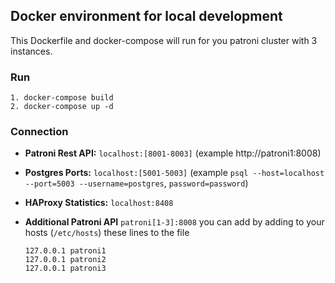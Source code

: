 ## Docker environment for local development

This Dockerfile and docker-compose will run for you patroni cluster with 3 instances.

### Run

```
1. docker-compose build
2. docker-compose up -d
```

### Connection

- **Patroni Rest API:** `localhost:[8001-8003]` (example http://patroni1:8008)
- **Postgres Ports:** `localhost:[5001-5003]` (example `psql --host=localhost --port=5003 --username=postgres`, `password=password`)
- **HAProxy Statistics:** `localhost:8408`


- **Additional Patroni API** `patroni[1-3]:8008` you can add by adding to your hosts
  (`/etc/hosts`) these lines to the file
  ``` 
  127.0.0.1 patroni1
  127.0.0.1 patroni2
  127.0.0.1 patroni3
  ```

